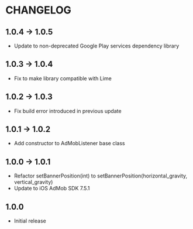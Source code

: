 # CHANGELOG

## 1.0.4 -> 1.0.5
* Update to non-deprecated Google Play services dependency library

## 1.0.3 -> 1.0.4
* Fix to make library compatible with Lime

## 1.0.2 -> 1.0.3
* Fix build error introduced in previous update

## 1.0.1 -> 1.0.2
* Add constructor to AdMobListener base class

## 1.0.0 -> 1.0.1
* Refactor setBannerPosition(int) to setBannerPosition(horizontal_gravity, vertical_gravity)
* Update to iOS AdMob SDK 7.5.1

## 1.0.0
* Initial release